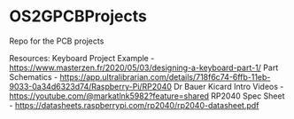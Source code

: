 # OS2GPCBProjects
Repo for the PCB projects

Resources:
Keyboard Project Example - https://www.masterzen.fr/2020/05/03/designing-a-keyboard-part-1/
Part Schematics - https://app.ultralibrarian.com/details/718f6c74-6ffb-11eb-9033-0a34d6323d74/Raspberry-Pi/RP2040 
Dr Bauer Kicard Intro Videos - https://youtube.com/@markatlnk5982?feature=shared
RP2040 Spec Sheet - https://datasheets.raspberrypi.com/rp2040/rp2040-datasheet.pdf
